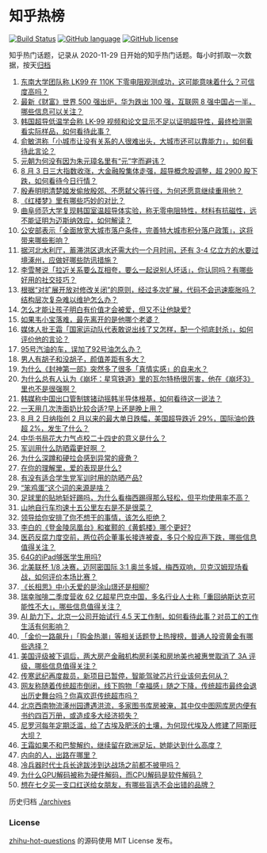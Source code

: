 # 知乎热榜
[![Build Status](https://github.com/ToWeLong/zhihu-hot-questions/workflows/CI/badge.svg)](https://github.com/ToWeLong/zhihu-hot-questions/actions)
[![GitHub language](https://img.shields.io/badge/language-golang-orange.svg)](https://golang.org/)
[![GitHub license](https://img.shields.io/github/license/ToWeLong/zhihu-hot-questions)](https://github.com/ToWeLong/zhihu-hot-questions/blob/main/LICENSE)

知乎热门话题，记录从 2020-11-29 日开始的知乎热门话题。每小时抓取一次数据，按天[归档](./archives)

<!-- BEGIN -->

1. [东南大学团队称 LK99 在 110K 下零电阻观测成功，这可能意味着什么？可信度高吗？](https://www.zhihu.com/question/615351418)
1. [最新《财富》世界 500 强出炉，华为跌出 100 强，互联网 8 强中国占一半，哪些信息可以关注？](https://www.zhihu.com/question/615242841)
1. [韩国超导低温学会称 LK-99 视频和论文显示不足以证明超导性，最终检测需看实际样品，如何看待此事？](https://www.zhihu.com/question/615439087)
1. [俞敏洪称「小城市让没有关系的人很难出头，大城市还可以靠能力」，如何看待此言论？](https://www.zhihu.com/question/614847489)
1. [元朝为何没有因为朱元璋名里有“元”字而避讳？](https://www.zhihu.com/question/614985455)
1. [8 月 3 日三大指数收涨，大金融股集体走强，超导概念股调整，超 2900 股下跌，如何看待今日行情？](https://www.zhihu.com/question/615383289)
1. [殷寿明明清楚姬发偷放殷郊、不愿弑父等行径，为何还愿意继续重用他？](https://www.zhihu.com/question/615079721)
1. [《红楼梦》里有哪些巧妙的对比？](https://www.zhihu.com/question/466225586)
1. [曲阜师范大学复现韩国室温超导体实验，称无零电阻特性，材料有抗磁性，远不能证明为迈斯纳效应，如何解读？](https://www.zhihu.com/question/615346666)
1. [公安部表示「全面放宽大城市落户条件，完善特大城市积分落户政策」，这将带来哪些影响？](https://www.zhihu.com/question/615403187)
1. [据河北水利厅，蓄滞洪区退水还需大约一个月时间，还有 3-4 亿立方的水要过境涿州，应做好哪些防讯措施？](https://www.zhihu.com/question/615374667)
1. [李雪琴说「拉近关系要么互相夸，要么一起说别人坏话」，你认同吗？有哪些好用的社交技巧？](https://www.zhihu.com/question/613871525)
1. [根据“对扩展开放对修改关闭”的原则，经过多次扩展，代码不会迅速膨胀吗？结构层次复杂难以维护怎么办？](https://www.zhihu.com/question/614754381)
1. [怎么才能让孩子明白有价值才会被爱，但又不让他缺爱?](https://www.zhihu.com/question/602376859)
1. [如果韦小宝落难，最先离开的是他哪个老婆？](https://www.zhihu.com/question/297222933)
1. [媒体人批王霜「国家运动队代表敢说出线了又怎样，配一个彻底封杀」，如何评价他的言论？](https://www.zhihu.com/question/615411150)
1. [95号汽油的车，误加了92号油怎么办？](https://www.zhihu.com/question/590764093)
1. [男人有胡子和没胡子，颜值差距有多大？](https://www.zhihu.com/question/271673163)
1. [为什么《封神第一部》突然多了很多「真情实感」的自来水？](https://www.zhihu.com/question/615109954)
1. [为什么总有人认为《崩坏：星穹铁道》里的瓦尔特杨很厉害，他在《崩坏3》里也不是很强啊？](https://www.zhihu.com/question/613523026)
1. [韩媒称中国出口管制镓锗动摇韩半导体根基，如何看待这一说法？](https://www.zhihu.com/question/615379123)
1. [一天用几次洗面奶比较合适?早上还是晚上用？](https://www.zhihu.com/question/611705929)
1. [8 月 2 日纳指创 2 月以来的最大单日跌幅，美国超导跌近 29%，国际油价跌超 2%，发生了什么？](https://www.zhihu.com/question/615378132)
1. [中华书局花大力气点校二十四史的意义是什么？](https://www.zhihu.com/question/559337627)
1. [军训用什么防晒霜更好啊 ？](https://www.zhihu.com/question/613590360)
1. [为什么深蹲和硬拉会感到异常的疲惫？](https://www.zhihu.com/question/610386035)
1. [在你的理解里，爱的表现是什么?](https://www.zhihu.com/question/615001099)
1. [有没有适合学生党军训时用的防晒产品?](https://www.zhihu.com/question/610053674)
1. [“笨鸡蛋”这个词的来源是啥？](https://www.zhihu.com/question/614394466)
1. [足球里的贴地斩好踢吗，为什么看梅西踢得那么轻松，但平均使用率不高？](https://www.zhihu.com/question/614689128)
1. [山地自行车均速十五公里左右是不是很菜？](https://www.zhihu.com/question/612666082)
1. [领导给你安排了你不想干的事情，该怎么拒绝？](https://www.zhihu.com/question/433683237)
1. [李白的《登金陵凤凰台》和崔颢的《黄鹤楼》哪个更好?](https://www.zhihu.com/question/605258129)
1. [医药反腐力度空前，两位药企董事长接连被查，多只个股应声下跌，哪些信息值得关注？](https://www.zhihu.com/question/614875077)
1. [64G的iPad够医学生用吗?](https://www.zhihu.com/question/614494617)
1. [北美联杯 1/8 决赛，迈阿密国际 3:1 奥兰多城，梅西双响，贝克汉姆现场看战，如何评价本场比赛？](https://www.zhihu.com/question/615397762)
1. [《长相思》中小夭爱的是涂山璟还是相柳?](https://www.zhihu.com/question/614053981)
1. [瑞幸咖啡二季度营收 62 亿超星巴克中国，多名行业人士称「重回纳斯达克可能性不大」，哪些信息值得关注？](https://www.zhihu.com/question/615414162)
1. [AI 助力下，北京一公司开始试行 4.5 天工作制，如何看待此事？对员工的工作生活有何影响？](https://www.zhihu.com/question/615427794)
1. [「金价一路飙升」「购金热潮」等相关话题登上热搜榜，普通人投资黄金有哪些选择？](https://www.zhihu.com/question/615390936)
1. [美国评级被下调后，两大房产金融机构房利美和房地美也被惠誉取消了 3A 评级，哪些信息值得关注？](https://www.zhihu.com/question/615378072)
1. [传寒武纪再度裁员，新项目已暂停，智能驾驶芯片行业该何去何从？](https://www.zhihu.com/question/614868633)
1. [网友称随着传统超市倒闭，线下购物「幸福感」随之下降，传统超市最终会退出历史舞台吗？你喜欢逛传统超市吗？](https://www.zhihu.com/question/615217712)
1. [北京西南物流涿州园遭遇洪流，多家图书库房被淹，其中仅中图网库房内便有书约四百万册，或造成多大经济损失？](https://www.zhihu.com/question/615196177)
1. [尼罗河每年定期泛滥，给了古埃及肥沃的土壤，为何现代埃及人修建了阿斯旺大坝？](https://www.zhihu.com/question/570781944)
1. [王霜如果不和巴黎解约，继续留在欧洲足坛，她能达到什么高度？](https://www.zhihu.com/question/615221733)
1. [内向的人，出路在哪里？](https://www.zhihu.com/question/614686498)
1. [冷兵器时代士兵长途跋涉到达战场之前都不披甲吗？](https://www.zhihu.com/question/614847652)
1. [为什么GPU解码被称为硬件解码，而CPU解码是软件解码？](https://www.zhihu.com/question/615076986)
1. [想在七夕买一支口红送给女朋友，有哪些盲选不会出错的品牌？](https://www.zhihu.com/question/614864702)

<!-- END -->

历史归档 [./archives](./archives)


### License
[zhihu-hot-questions](https://github.com/towelong/zhihu-hot-questions) 的源码使用 MIT License 发布。